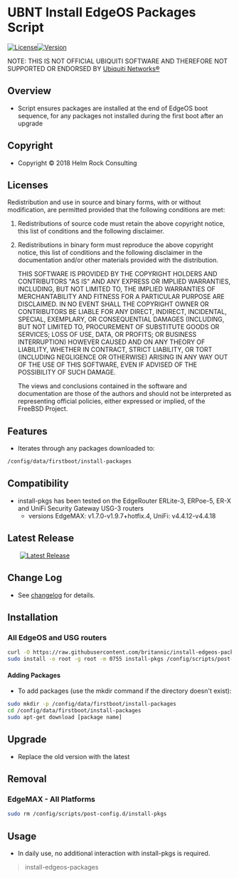 # UBNT Install EdgeOS Packages Script

[![License](https://img.shields.io/badge/license-BSD-blue.svg)](https://github.com/britannic/blacklist/blob/master/LICENSE.txt)[![Version](https://img.shields.io/badge/version-v1.0-green.svg)](https://github.com/britannic/install-edgeos-packages)

NOTE: THIS IS NOT OFFICIAL UBIQUITI SOFTWARE AND THEREFORE NOT SUPPORTED OR ENDORSED BY [Ubiquiti Networks®](https://www.ubnt.com/)

## Overview

* Script ensures packages are installed at the end of EdgeOS boot sequence, for any packages not installed during the first boot after an upgrade

## Copyright

* Copyright © 2018 Helm Rock Consulting

## Licenses

Redistribution and use in source and binary forms, with or without
modification, are permitted provided that the following conditions are met:

1. Redistributions of source code must retain the above copyright notice, this
   list of conditions and the following disclaimer.
1. Redistributions in binary form must reproduce the above copyright notice,
   this list of conditions and the following disclaimer in the documentation
   and/or other materials provided with the distribution.

    THIS SOFTWARE IS PROVIDED BY THE COPYRIGHT HOLDERS AND CONTRIBUTORS "AS IS" AND
    ANY EXPRESS OR IMPLIED WARRANTIES, INCLUDING, BUT NOT LIMITED TO, THE IMPLIED
    WARRANTIES OF MERCHANTABILITY AND FITNESS FOR A PARTICULAR PURPOSE ARE
    DISCLAIMED. IN NO EVENT SHALL THE COPYRIGHT OWNER OR CONTRIBUTORS BE LIABLE FOR
    ANY DIRECT, INDIRECT, INCIDENTAL, SPECIAL, EXEMPLARY, OR CONSEQUENTIAL DAMAGES
    (INCLUDING, BUT NOT LIMITED TO, PROCUREMENT OF SUBSTITUTE GOODS OR SERVICES;
    LOSS OF USE, DATA, OR PROFITS; OR BUSINESS INTERRUPTION) HOWEVER CAUSED AND
    ON ANY THEORY OF LIABILITY, WHETHER IN CONTRACT, STRICT LIABILITY, OR TORT
    (INCLUDING NEGLIGENCE OR OTHERWISE) ARISING IN ANY WAY OUT OF THE USE OF THIS
    SOFTWARE, EVEN IF ADVISED OF THE POSSIBILITY OF SUCH DAMAGE.

    The views and conclusions contained in the software and documentation are those
    of the authors and should not be interpreted as representing official policies,
    either expressed or implied, of the FreeBSD Project.

## Features

* Iterates through any packages downloaded to:

```bash
/config/data/firstboot/install-packages
```

## Compatibility

* install-pkgs has been tested on the EdgeRouter ERLite-3, ERPoe-5, ER-X and UniFi Security Gateway USG-3 routers
  * versions EdgeMAX: v1.7.0-v1.9.7+hotfix.4, UniFi: v4.4.12-v4.4.18

## Latest Release

&nbsp;&nbsp;&nbsp;&nbsp;&nbsp;&nbsp;&nbsp;[![Latest Release](https://img.shields.io/badge/-Latest%20Release-green.svg)](https://github.com/britannic/install-edgeos-packages/releases/latest)

## Change Log

* See [changelog](CHANGELOG.md) for details.

## Installation

### All EdgeOS and USG routers

```bash
curl -O https://raw.githubusercontent.com/britannic/install-edgeos-packages/master/install-pkgs
sudo install -o root -g root -m 0755 install-pkgs /config/scripts/post-config.d/install-pkgs
```

#### Adding Packages

* To add packages (use the mkdir command if the directory doesn't exist):

```bash
sudo mkdir -p /config/data/firstboot/install-packages
cd /config/data/firstboot/install-packages
sudo apt-get download [package name]
```

## Upgrade

* Replace the old version with the latest

## Removal

### EdgeMAX - All Platforms

```bash
sudo rm /config/scripts/post-config.d/install-pkgs
```

## Usage

* In daily use, no additional interaction with install-pkgs is required.


> install-edgeos-packages